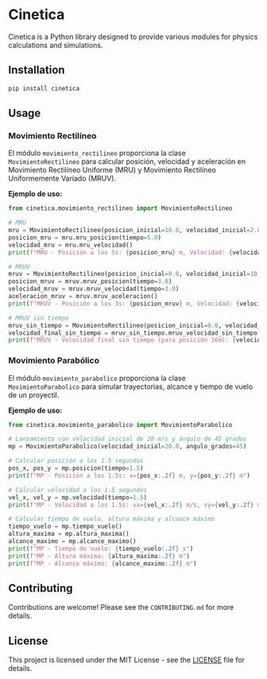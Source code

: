 # Cinetica

Cinetica is a Python library designed to provide various modules for physics calculations and simulations.

## Installation

```bash
pip install cinetica
```

## Usage

### Movimiento Rectilíneo

El módulo `movimiento_rectilineo` proporciona la clase `MovimientoRectilineo` para calcular posición, velocidad y aceleración en Movimiento Rectilíneo Uniforme (MRU) y Movimiento Rectilíneo Uniformemente Variado (MRUV).

**Ejemplo de uso:**

```python
from cinetica.movimiento_rectilineo import MovimientoRectilineo

# MRU
mru = MovimientoRectilineo(posicion_inicial=10.0, velocidad_inicial=2.0)
posicion_mru = mru.mru_posicion(tiempo=5.0)
velocidad_mru = mru.mru_velocidad()
print(f"MRU - Posición a los 5s: {posicion_mru} m, Velocidad: {velocidad_mru} m/s")

# MRUV
mruv = MovimientoRectilineo(posicion_inicial=0.0, velocidad_inicial=10.0, aceleracion_inicial=2.0)
posicion_mruv = mruv.mruv_posicion(tiempo=3.0)
velocidad_mruv = mruv.mruv_velocidad(tiempo=3.0)
aceleracion_mruv = mruv.mruv_aceleracion()
print(f"MRUV - Posición a los 3s: {posicion_mruv} m, Velocidad: {velocidad_mruv} m/s, Aceleración: {aceleracion_mruv} m/s^2")

# MRUV sin tiempo
mruv_sin_tiempo = MovimientoRectilineo(posicion_inicial=0.0, velocidad_inicial=0.0, aceleracion_inicial=2.0)
velocidad_final_sin_tiempo = mruv_sin_tiempo.mruv_velocidad_sin_tiempo(posicion_final=16.0)
print(f"MRUV - Velocidad final sin tiempo (para posición 16m): {velocidad_final_sin_tiempo} m/s")
```

### Movimiento Parabólico

El módulo `movimiento_parabolico` proporciona la clase `MovimientoParabolico` para simular trayectorias, alcance y tiempo de vuelo de un proyectil.

**Ejemplo de uso:**

```python
from cinetica.movimiento_parabolico import MovimientoParabolico

# Lanzamiento con velocidad inicial de 20 m/s y ángulo de 45 grados
mp = MovimientoParabolico(velocidad_inicial=20.0, angulo_grados=45)

# Calcular posición a los 1.5 segundos
pos_x, pos_y = mp.posicion(tiempo=1.5)
print(f"MP - Posición a los 1.5s: x={pos_x:.2f} m, y={pos_y:.2f} m")

# Calcular velocidad a los 1.5 segundos
vel_x, vel_y = mp.velocidad(tiempo=1.5)
print(f"MP - Velocidad a los 1.5s: vx={vel_x:.2f} m/s, vy={vel_y:.2f} m/s")

# Calcular tiempo de vuelo, altura máxima y alcance máximo
tiempo_vuelo = mp.tiempo_vuelo()
altura_maxima = mp.altura_maxima()
alcance_maximo = mp.alcance_maximo()
print(f"MP - Tiempo de vuelo: {tiempo_vuelo:.2f} s")
print(f"MP - Altura máxima: {altura_maxima:.2f} m")
print(f"MP - Alcance máximo: {alcance_maximo:.2f} m")
```

## Contributing

Contributions are welcome! Please see the `CONTRIBUTING.md` for more details.

## License

This project is licensed under the MIT License - see the [LICENSE](LICENSE) file for details.
